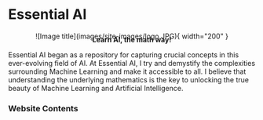 # Essential AI

<figure markdown="1" style="margin:0 auto; text-align: center;">
![Image title](images/site-images/logo.JPG){ width="200" }
</figure>

<p style="text-align: center; margin-top:-10px;"><b>Learn AI, the math way!</b></p>

Essential AI began as a repository for capturing crucial concepts in this ever-evolving field of AI. At Essential AI, I try and demystify the complexities surrounding Machine Learning and make it accessible to all. I believe that understanding the underlying mathematics is the key to unlocking the true beauty of Machine Learning and Artificial Intelligence.

### Website Contents

